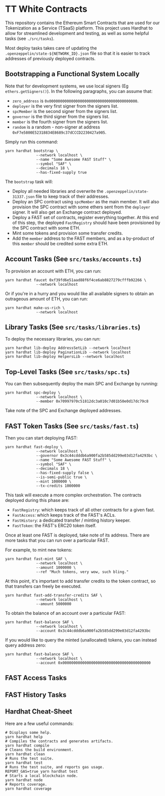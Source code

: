 # TT White Contracts

This repository contains the Ethereum Smart Contracts that are used for our Tokenization as a Service (TSaaS) platform.
This project uses Hardhat to allow for streamlined development and testing, as well as some helpful tasks (see `./src/tasks`).

Most deploy tasks takes care of updating the `.openzeppelin/state-${NETWORK_ID}.json` file so that it is easier to track addresses of previously deployed contracts.

## Bootstrapping a Functional System Locally

Note that for development systems, we use local signers (Eg `ethers.getSigners()`). In the following paragraphs, you can assume that:
- `zero_address` is `0x0000000000000000000000000000000000000000`.
- `deployer` is the very first signer from the signers list.
- `spcMember` is the second signer from the signers list.
- `governor` is the third signer from the signers list.
- `member` is the fourth signer from the signers list.
- `random` is a random - non-signer at address `0xF7e5800E52318834E8689c37dCCCD2230427a905`.

Simply run this command:

```shell
yarn hardhat bootstrap \
              --network localhost \
              --name "Some Awesome FAST Stuff" \
              --symbol "SAF" \
              --decimals 18 \
              --has-fixed-supply true
```

The `bootstrap` task will:

- Deploy all needed libraries and overwrite the `.openzeppelin/state-31337.json` file to keep track of their addresses.
- Deploy an SPC contract using `spcMember` as the main member. It will also provision the SPC contract with some ethers sent from the `deployer` signer. It will also get an Exchange contract deployed.
- Deploy a FAST set of contracts, register everything together. At this end of this step, the deployed `FastRegistry` should have been provisioned by the SPC contract with some ETH.
- Mint some tokens and provision some transfer credits.
- Add the `member` address to the FAST members, and as a by-product of this `member` should be credited some extra ETH.

## Account Tasks (See `src/tasks/accounts.ts`)

To provision an account with ETH, you can run:

```shell
yarn hardhat faucet 0xf39fd6e51aad88f6f4ce6ab8827279cfffb92266 \
              --network localhost
```

Or if you're in a hurry and you would like all available signers to obtain an outrageous amount
of ETH, you can run:

```shell
yarn hardhat make-us-rich \
              --network localhost
```

## Library Tasks (See `src/tasks/libraries.ts`)

To deploy the necessary libraries, you can run:

```shell
yarn hardhat lib-deploy AddressSetLib --network localhost
yarn hardhat lib-deploy PaginationLib --network localhost
yarn hardhat lib-deploy HelpersLib --network localhost
```

## Top-Level Tasks (See `src/tasks/spc.ts`)

You can then subsequently deploy the main SPC and Exchange by running:

```shell
yarn hardhat spc-deploy \
              --network localhost \
              --member 0x70997970c51812dc3a010c7d01b50e0d17dc79c8
```

Take note of the SPC and Exchange deployed addresses.

## FAST Token Tasks (See `src/tasks/fast.ts`)

Then you can start deploying FAST:

```shell
yarn hardhat fast-deploy \
              --network localhost \
              --governor 0x3c44cdddb6a900fa2b585dd299e03d12fa4293bc \
              --name "Some Awesome FAST Stuff" \
              --symbol "SAF" \
              --decimals 18 \
              --has-fixed-supply false \
              --is-semi-public true \
              --mint 1000000 \
              --tx-credits 1000000
```

This task will execute a more complex orchestration. The contracts deployed during this phase are:
- `FastRegistry`: which keeps track of all other contracts for a given fast.
- `FastAccess`: which keeps track of the FAST's ACLs.
- `FastHistory`: a dedicated transfer / minting history keeper.
- `FastToken`: the FAST's ERC20 token itself.

Once at least one FAST is deployed, take note of its address. There are more tasks that you can run
over a particular FAST.

For example, to mint new tokens:

```shell
yarn hardhat fast-mint SAF \
              --network localhost \
              --amount 1000000 \
              --ref "Much tokens, very wow, such bling."
```

At this point, it's important to add transfer credits to the token contract, so that transfers
can freely be executed.

```shell
yarn hardhat fast-add-transfer-credits SAF \
              --network localhost \
              --amount 5000000
```

To obtain the balance of an account over a particular FAST:

```shell
yarn hardhat fast-balance SAF \
              --network localhost \
              --account 0x3c44cdddb6a900fa2b585dd299e03d12fa4293bc
```

If you would like to query the minted (unallocated) tokens, you can instead query address zero:

```shell
yarn hardhat fast-balance SAF \
              --network localhost \
              --account 0x0000000000000000000000000000000000000000
```

## FAST Access Tasks

## FAST History Tasks

## Hardhat Cheat-Sheet

Here are a few useful commands:

```shell
# Displays some help.
yarn hardhat help
# Compiles the contracts and generates artifacts.
yarn hardhat compile
# Cleans the build environment.
yarn hardhat clean
# Runs the test suite.
yarn hardhat test
# Runs the test suite, and reports gas usage.
REPORT_GAS=true yarn hardhat test
# Starts a local blockchain node.
yarn hardhat node
# Reports coverage.
yarn hardhat coverage
```
